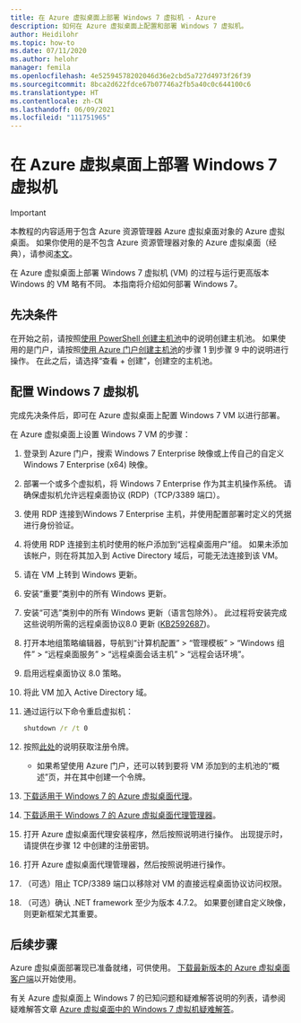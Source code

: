 ```yaml
---
title: 在 Azure 虚拟桌面上部署 Windows 7 虚拟机 - Azure
description: 如何在 Azure 虚拟桌面上配置和部署 Windows 7 虚拟机。
author: Heidilohr
ms.topic: how-to
ms.date: 07/11/2020
ms.author: helohr
manager: femila
ms.openlocfilehash: 4e52594578202046d36e2cbd5a727d4973f26f39
ms.sourcegitcommit: 8bca2d622fdce67b07746a2fb5a40c0c644100c6
ms.translationtype: HT
ms.contentlocale: zh-CN
ms.lasthandoff: 06/09/2021
ms.locfileid: "111751965"
---
```

# <a name="deploy-a-windows-7-virtual-machine-on-azure-virtual-desktop"></a>在 Azure 虚拟桌面上部署 Windows 7 虚拟机

>[!IMPORTANT]
>本教程的内容适用于包含 Azure 资源管理器 Azure 虚拟桌面对象的 Azure 虚拟桌面。 如果你使用的是不包含 Azure 资源管理器对象的 Azure 虚拟桌面（经典），请参阅[本文](./virtual-desktop-fall-2019/deploy-windows-7-virtual-machine.md)。

在 Azure 虚拟桌面上部署 Windows 7 虚拟机 (VM) 的过程与运行更高版本 Windows 的 VM 略有不同。 本指南将介绍如何部署 Windows 7。

## <a name="prerequisites"></a>先决条件

在开始之前，请按照[使用 PowerShell 创建主机池](create-host-pools-powershell.md)中的说明创建主机池。 如果使用的是门户，请按照[使用 Azure 门户创建主机池](create-host-pools-azure-marketplace.md)的步骤 1 到步骤 9 中的说明进行操作。 在此之后，请选择“查看 + 创建”，创建空的主机池。

## <a name="configure-a-windows-7-virtual-machine"></a>配置 Windows 7 虚拟机

完成先决条件后，即可在 Azure 虚拟桌面上配置 Windows 7 VM 以进行部署。

在 Azure 虚拟桌面上设置 Windows 7 VM 的步骤：

1. 登录到 Azure 门户，搜索 Windows 7 Enterprise 映像或上传自己的自定义 Windows 7 Enterprise (x64) 映像。
2. 部署一个或多个虚拟机，将 Windows 7 Enterprise 作为其主机操作系统。 请确保虚拟机允许远程桌面协议 (RDP)（TCP/3389 端口）。
3. 使用 RDP 连接到Windows 7 Enterprise 主机，并使用配置部署时定义的凭据进行身份验证。
4. 将使用 RDP 连接到主机时使用的帐户添加到“远程桌面用户”组。 如果未添加该帐户，则在将其加入到 Active Directory 域后，可能无法连接到该 VM。
5. 请在 VM 上转到 Windows 更新。
6. 安装“重要”类别中的所有 Windows 更新。
7. 安装“可选”类别中的所有 Windows 更新（语言包除外）。 此过程将安装完成这些说明所需的远程桌面协议8.0 更新 ([KB2592687](https://www.microsoft.com/download/details.aspx?id=35387))。
8. 打开本地组策略编辑器，导航到“计算机配置” > “管理模板” > “Windows 组件” > “远程桌面服务” > “远程桌面会话主机” > “远程会话环境”。
9. 启用远程桌面协议 8.0 策略。
10. 将此 VM 加入 Active Directory 域。
11. 通过运行以下命令重启虚拟机：

     ```cmd
     shutdown /r /t 0
     ```

12. 按照[此处](/powershell/module/az.desktopvirtualization/new-azwvdregistrationinfo)的说明获取注册令牌。

      - 如果希望使用 Azure 门户，还可以转到要将 VM 添加到的主机池的“概述”页，并在其中创建一个令牌。

13. [下载适用于 Windows 7 的 Azure 虚拟桌面代理](https://query.prod.cms.rt.microsoft.com/cms/api/am/binary/RE3JZCm)。
14. [下载适用于 Windows 7 的 Azure 虚拟桌面代理管理器](https://query.prod.cms.rt.microsoft.com/cms/api/am/binary/RE3K2e3)。
15. 打开 Azure 虚拟桌面代理安装程序，然后按照说明进行操作。 出现提示时，请提供在步骤 12 中创建的注册密钥。
16. 打开 Azure 虚拟桌面代理管理器，然后按照说明进行操作。
17. （可选）阻止 TCP/3389 端口以移除对 VM 的直接远程桌面协议访问权限。
18. （可选）确认 .NET framework 至少为版本 4.7.2。 如果要创建自定义映像，则更新框架尤其重要。

## <a name="next-steps"></a>后续步骤

Azure 虚拟桌面部署现已准备就绪，可供使用。 [下载最新版本的 Azure 虚拟桌面客户端](https://aka.ms/wvd/clients/windows)以开始使用。

有关 Azure 虚拟桌面上 Windows 7 的已知问题和疑难解答说明的列表，请参阅疑难解答文章 [Azure 虚拟桌面中的 Windows 7 虚拟机疑难解答](./virtual-desktop-fall-2019/troubleshoot-windows-7-vm.md)。

